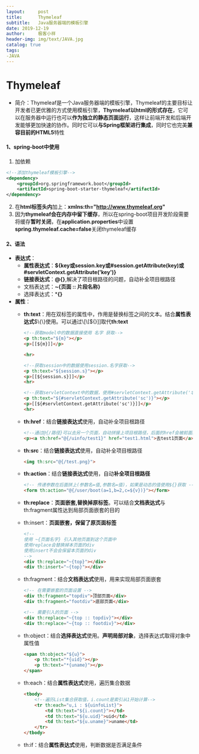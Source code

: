 ```yaml
---
layout:     post
title:      Thymeleaf
subtitle:   Java服务器端的模板引擎
date: 2019-12-19
author:     极客小祥
header-img: img/text/JAVA.jpg
catalog: true
tags: 
-JAVA
---
```


# Thymeleaf
* 简介：Thymeleaf是一个Java服务器端的模板引擎，Thymeleaf的主要目标让开发者已更优雅的方式使用模板引擎，**Thymeleaf以html的形式存在**，它可以在服务器中运行也可以**作为独立的静态页面运行**，这样让前端开发和后端开发能够更加快速的协作。同时它可以**与Spring框架进行集成**，同时它也完美**兼容目前的HTML5**特性

#### 1、spring-boot中使用
1. 加依赖

```xml
<!--添加thymeleaf模板引擎-->
<dependency>
    <groupId>org.springframework.boot</groupId>
    <artifactId>spring-boot-starter-thymeleaf</artifactId>
</dependency>
```

2. 在**html标签头内**加上：**xmlns:th="http://www.thymeleaf.org"**
3. 因为**thymeleaf会在内存中留下缓存**，所以在spring-boot项目开发阶段需要将缓存**暂时关闭**，在**application.properties**中设置**spring.thymeleaf.cache=false**关闭thymeleaf缓存

#### 2、语法
* **表达式**：
    * **属性表达式**：**$\{key或session.key或#session.getAttribute\(key\)或#servletContext.getAttribute\('key'\)\}**
    * **链接表达式**：**@\{\}**,解决了项目根路径的问题，自动补全项目根路径
    * 文档表达式：**~\{页面 :: 片段名称\}**
    * 选择表达式：***\{\}**
* **属性**：
    * **th:text**：用在双标签的属性中，作用是替换标签之间的文本。结合**属性表达式**$\{\}使用。可以通过\[\[$\{\}\]\]取代**th:text**

        ```html
        <!--获取model中的数据直接使用 名字 获取-->
        <p th:text="${m}"></p>
        <p>[[${m}]]</p>

        <hr>

        <!--获取session中的数据使用session.名字获取-->
        <p th:text="${session.s}"></p>
        <p>[[${session.s}]]</p>
        <hr>

        <!--获取servletContext中的数据，使用#servletContext.getAttribute('名字')获取-->
        <p th:text="${#servletContext.getAttribute('sc')}"></p>
        <p>[[${#servletContext.getAttribute('sc')}]]</p>
        <hr>
        ```

    * **th:href**：结合**链接表达式**使用，自动补全项目根路径

        ```html
        <!--通过@{/路径}可以去另一个页面，自动拼接上项目根路径，后面的href会被前面的覆盖-->
        <p><a th:href="@{/uinfo/test1}" href="test1.html">去test1页面</a></p>
        ```

    * **th:src**：结合**链接表达式**使用，自动补全项目根路径

        ```html
        <img th:src="@{/test.png}">
        ```

    * **th:action**：结合**链接表达式**使用，自动**补全项目根路径**
        ```html
        <!-- 传递参数在后面拼上(参数名=值,参数名=值)，如果是动态的值使用${}获取 -->
        <form th:action="@{/user/boot(a=1,b=2,c=${v})}"></form>
        ```

    * **th:replace**：**页面嵌套,替换掉原标签**。可以结合**文档表达式**与th:fragment属性达到局部页面嵌套的目的
    * th:insert：**页面嵌套，保留了原页面标签**

        ```html
        <!--
        使用 ~{页面名字} 引入其他页面到这个页面中
        使用replace会替换掉本页面的div
        使用insert不会会保留本页面的div
        -->
        <div th:replace="~{top}"></div>
        <div th:insert="~{top}"></div>
        ```

    * th:fragment：结合**文档表达式**使用，用来实现局部页面嵌套

        ```html
        <!-- 在需要嵌套的页面设置 -->
        <div th:fragment="topdiv">顶部页面</div>
        <div th:fragment="footdiv">底部页面</div>

        <!-- 需要引入的页面 -->
        <div th:replace="~{top :: topdiv}"></div>
        <div th:replace="~{top :: footdiv}"></div>
        ```

    * th:object：结合**选择表达式**使用。**声明局部对象**，选择表达式取得对象中属性值

        ```html
        <span th:object="${u}">
            <p th:text="*{uid}"></p>
            <p th:text="*{uname}"></p>
        </span>
        ```

    * th:each：结合**属性表达式**使用，遍历集合数据

        ```html
        <tbody>
            <!--遍历List集合获取值，i.count是索引从1开始计算-->
            <tr th:each="u,i : ${uinfoList}">
                <td th:text="${i.count}"></td>
                <td th:text="${u.uid}">uid</td>
                <td th:text="${u.uname}">uname</td>
            </tr>
        </tbody>
        ```

    * th:if：结合**属性表达式**使用，判断数据是否满足条件
